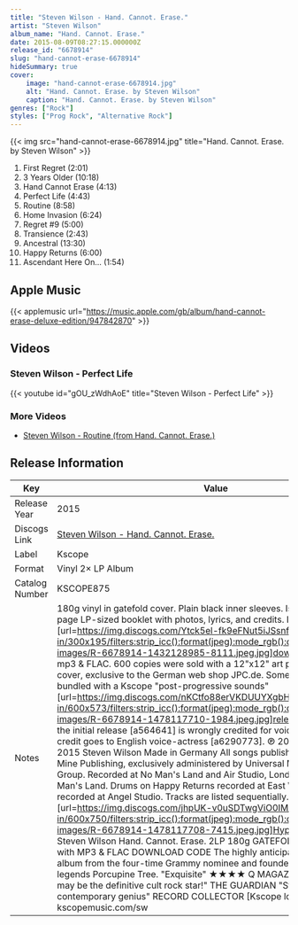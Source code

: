 ```yaml
---
title: "Steven Wilson - Hand. Cannot. Erase."
artist: "Steven Wilson"
album_name: "Hand. Cannot. Erase."
date: 2015-08-09T08:27:15.000000Z
release_id: "6678914"
slug: "hand-cannot-erase-6678914"
hideSummary: true
cover:
    image: "hand-cannot-erase-6678914.jpg"
    alt: "Hand. Cannot. Erase. by Steven Wilson"
    caption: "Hand. Cannot. Erase. by Steven Wilson"
genres: ["Rock"]
styles: ["Prog Rock", "Alternative Rock"]
---
```


{{< img src="hand-cannot-erase-6678914.jpg" title="Hand. Cannot. Erase. by Steven Wilson" >}}

<!-- section break -->

1. First Regret (2:01)
2. 3 Years Older (10:18)
3. Hand Cannot Erase (4:13)
4. Perfect Life (4:43)
5. Routine (8:58)
6. Home Invasion (6:24)
7. Regret #9 (5:00)
8. Transience (2:43)
9. Ancestral (13:30)
10. Happy Returns  (6:00)
11. Ascendant Here On... (1:54)

<!-- section break -->




## Apple Music
{{< applemusic url="https://music.apple.com/gb/album/hand-cannot-erase-deluxe-edition/947842870" >}}





## Videos
### Steven Wilson - Perfect Life
{{< youtube id="gOU_zWdhAoE" title="Steven Wilson - Perfect Life" >}}<br>

### More Videos

- [Steven Wilson - Routine (from Hand. Cannot. Erase.)](https://www.youtube.com/watch?v=sCn-CNanD_g)


## Release Information
|  Key           | Value                                                |
| ---------------| ---------------------------------------------------- |
| Release Year   | 2015                                   |
| Discogs Link   | [Steven Wilson - Hand. Cannot. Erase.](https://www.discogs.com/release/6678914-Steven-Wilson-Hand-Cannot-Erase) |
| Label          | Kscope |
| Format         | Vinyl 2× LP Album |
| Catalog Number | KSCOPE875 |
| Notes | 180g vinyl in gatefold cover. Plain black inner sleeves. Issued with a 12 page LP-sized booklet with photos, lyrics, and credits. Includes a [url=https://img.discogs.com/Ytck5el-fk9eFNut5iJSsnfOkbc=/fit-in/300x195/filters:strip_icc():format(jpeg):mode_rgb():quality(90)/discogs-images/R-6678914-1432128985-8111.jpeg.jpg]download code[/url] for mp3 & FLAC.   600 copies were sold with a 12"x12" art print of the album cover, exclusive to the German web shop JPC.de.  Some copies also come bundled with a Kscope "post-progressive sounds" [url=https://img.discogs.com/nKCtfo88erVKDUUYXgbHL4NHV-Q=/fit-in/600x573/filters:strip_icc():format(jpeg):mode_rgb():quality(90)/discogs-images/R-6678914-1478117710-1984.jpeg.jpg]release catalog[/url].  On the initial release [a564641] is wrongly credited for voice on track 4. Proper credit goes to English voice-actress [a6290773]. ℗ 2015 Steven Wilson © 2015 Steven Wilson Made in Germany All songs published by Hands Off It's Mine Publishing, exclusively administered by Universal Music Publishing Group.  Recorded at No Man's Land and Air Studio, London. Final mix at No Man's Land. Drums on Happy Returns recorded at East West. Strings recorded at Angel Studio.  Tracks are listed sequentially.  [url=https://img.discogs.com/jhpUK-v0uSDTwgViO0IM_sieEzY=/fit-in/600x750/filters:strip_icc():format(jpeg):mode_rgb():quality(90)/discogs-images/R-6678914-1478117708-7415.jpeg.jpg]Hype sticker[/url] - Steven Wilson Hand. Cannot. Erase. 2LP 180g GATEFOLD VINYL EDITION with MP3 & FLAC DOWNLOAD CODE The highly anticipated new studio album from the four-time Grammy nominee and founder member of cult legends Porcupine Tree. "Exquisite" ★★★★ Q MAGAZINE "Steven Wilson may be the definitive cult rock star!" THE GUARDIAN "Steven Wilson is a contemporary genius" RECORD COLLECTOR [Kscope logo] 875 kscopemusic.com/sw |